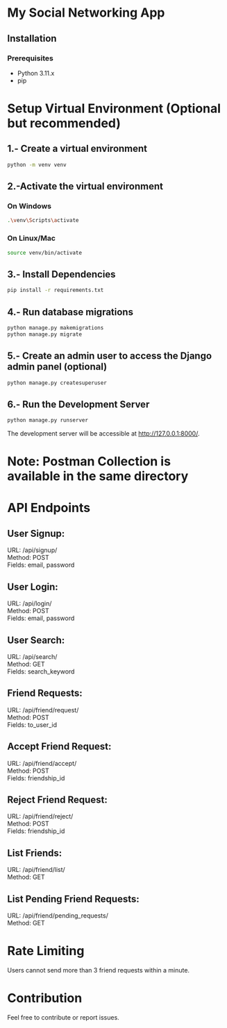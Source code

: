 # My Social Networking App

## Installation

### Prerequisites
- Python 3.11.x
- pip

# Setup Virtual Environment (Optional but recommended)


## 1.- Create a virtual environment
```bash
python -m venv venv
```
## 2.-Activate the virtual environment

### On Windows
```bash
.\venv\Scripts\activate
```
### On Linux/Mac
```bash
source venv/bin/activate
```
## 3.- Install Dependencies
```bash
pip install -r requirements.txt
```
## 4.- Run database migrations
```bash
python manage.py makemigrations
python manage.py migrate
```
## 5.- Create an admin user to access the Django admin panel (optional)
```bash
python manage.py createsuperuser
```
## 6.- Run the Development Server
```bash
python manage.py runserver
```
The development server will be accessible at http://127.0.0.1:8000/.

# Note: Postman Collection is available in the same directory


# API Endpoints


## User Signup:

URL: /api/signup/<br>
Method: POST<br>
Fields: email, password<br>

## User Login:
URL: /api/login/<br>
Method: POST<br>
Fields: email, password<br>

## User Search:
URL: /api/search/<br>
Method: GET<br>
Fields: search_keyword<br>

## Friend Requests:
URL: /api/friend/request/<br>
Method: POST<br>
Fields: to_user_id<br>

## Accept Friend Request:
URL: /api/friend/accept/<br>
Method: POST<br>
Fields: friendship_id<br>

## Reject Friend Request:
URL: /api/friend/reject/<br>
Method: POST<br>
Fields: friendship_id<br>

## List Friends:
URL: /api/friend/list/<br>
Method: GET<br>

## List Pending Friend Requests:
URL: /api/friend/pending_requests/<br>
Method: GET<br>

# Rate Limiting
Users cannot send more than 3 friend requests within a minute.

# Contribution
Feel free to contribute or report issues.

